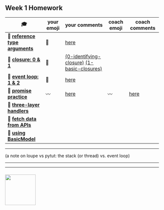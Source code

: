 ## Week 1 Homework

| :mortar_board: | your emoji | your comments | coach emoji | coach comments |
| --- | --- | --- | --- | --- |
| :egg: __[reference type arguments](./reference-type-args.md)__ |:green_heart: | [here](https://github.com/hakanErgin/javascript-3-homework/blob/reference-type-args/week-1/reference-type-args.md) | | |
| :egg: __[closure: 0 & 1](../exercises-closure)__ | :green_heart:|[(0-identifying-closure)](https://github.com/hakanErgin/javascript-3-homework/blob/exercises-closure/exercises-closure/0-identifying-closure.html) [(1-basic-closures)](https://github.com/hakanErgin/javascript-3-homework/blob/exercises-closure/exercises-closure/1-basic-closures.html) | | |
| :egg: __[event loop: 1 & 2](../exercises-event-loop)__ |:green_heart: |[here](https://github.com/hakanErgin/javascript-3-homework/blob/exercises-event-loop/exercises-event-loop/index.html) | | |
| :egg: __[promise practice](./promise-practice.md)__ | :wavy_dash:|[here](https://github.com/hakanErgin/javascript-3-homework/blob/promise-practice/week-1/promise-practice.md) | :wavy_dash:|[here](https://github.com/hakanErgin/javascript-3-homework/tree/three-layer-handlers/week-1/three-layer-handlers) | 
| :egg: __[three-layer handlers](./three-layer-handlers)__ | | | | |
| :hatching_chick: __[fetch data from APIs](./fetching-exercises)__ | | | | |
| :hatching_chick: __[using BasicModel](./using-BasicModel.html)__ | | | | |

---

(a note on loupe vs pytut: the stack (or thread) vs. event loop)

___
___
### <a href="https://hackyourfuture.be" target="_blank"><img src="https://pbs.twimg.com/profile_images/984474625009741824/Bs_qKx6-_400x400.jpg" width="100" height="100"></img></a>
